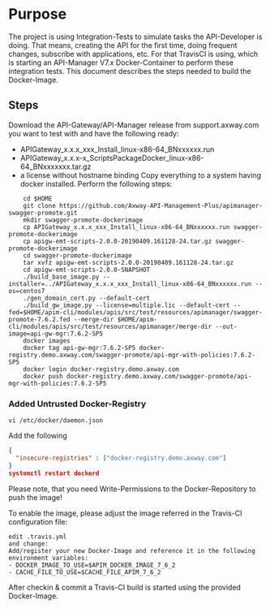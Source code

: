 
# Purpose
The project is using Integration-Tests to simulate tasks the API-Developer is doing. That means, creating the API for the first time, doing frequent changes, subscribe with applications, etc. 
For that TravisCI is using, which is starting an API-Manager V7.x Docker-Container to perform these integration tests. This document describes the steps needed to build the Docker-Image.

## Steps
Download the API-Gateway/API-Manager release from support.axway.com you want to test with and have the following ready:
- APIGateway_x.x.x_xxx_Install_linux-x86-64_BNxxxxxx.run
- APIGateway_x.x.x-x_ScriptsPackageDocker_linux-x86-64_BNxxxxxxx.tar.gz
- a license without hostname binding
Copy everything to a system having docker installed. 
Perform the following steps:
```
    cd $HOME
    git clone https://github.com/Axway-API-Management-Plus/apimanager-swagger-promote.git
    mkdir swagger-promote-dockerimage
    cp APIGateway_x.x.x_xxx_Install_linux-x86-64_BNxxxxxx.run swagger-promote-dockerimage
    cp apigw-emt-scripts-2.0.0-20190409.161128-24.tar.gz swagger-promote-dockerimage
    cd swagger-promote-dockerimage
    tar xvfz apigw-emt-scripts-2.0.0-20190409.161128-24.tar.gz
    cd apigw-emt-scripts-2.0.0-SNAPSHOT
    ./build_base_image.py --installer=../APIGateway_x.x.x_xxx_Install_linux-x86-64_BNxxxxxx.run --os=centos7
    ./gen_domain_cert.py --default-cert
    ./build_gw_image.py --license=multiple.lic --default-cert --fed=$HOME/apim-cli/modules/apis/src/test/resources/apimanager/swagger-promote-7.6.2.fed --merge-dir $HOME/apim-cli/modules/apis/src/test/resources/apimanager/merge-dir --out-image=api-gw-mgr:7.6.2-SP5
    docker images
    docker tag api-gw-mgr:7.6.2-SP5 docker-registry.demo.axway.com/swagger-promote/api-mgr-with-policies:7.6.2-SP5
    docker login docker-registry.demo.axway.com
    docker push docker-registry.demo.axway.com/swagger-promote/api-mgr-with-policies:7.6.2-SP5
```

### Added Untrusted Docker-Registry
```
vi /etc/docker/daemon.json
```
Add the following
```json
{
  "insecure-registries" : ["docker-registry.demo.axway.com"]
}
systemctl restart dockerd
```

Please note, that you need Write-Permissions to the Docker-Repository to push the image!

To enable the image, please adjust the image referred in the Travis-CI configuration file:
```
edit .travis.yml
and change:
Add/register your new Docker-Image and reference it in the following environment variables:
- DOCKER_IMAGE_TO_USE=$APIM_DOCKER_IMAGE_7_6_2
- CACHE_FILE_TO_USE=$CACHE_FILE_APIM_7_6_2
```
After checkin & commit a Travis-CI build is started using the provided Docker-Image.
